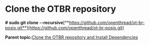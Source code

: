 # Clone the OTBR repository

**\# sudo git clone --recursive**[**https://github.com/openthread/ot-br-posix.git**](https://github.com/openthread/ot-br-posix.git)

**Parent topic:**[Clone the OTBR repository and Install Dependencies](GUID-593B1103-081D-49F6-882C-81B7AD002323.md)

